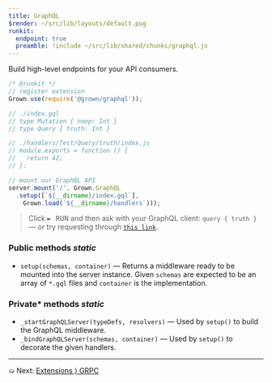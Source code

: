 ```yaml
---
title: GraphQL
$render: ~/src/lib/layouts/default.pug
runkit:
  endpoint: true
  preamble: !include ~/src/lib/shared/chunks/graphql.js
---
```


Build high-level endpoints for your API consumers.

```js
/* @runkit */
// register extension
Grown.use(require('@grown/graphql'));

// ./index.gql
// type Mutation { noop: Int }
// type Query { truth: Int }

// ./handlers/Test/Query/truth/index.js
// module.exports = function () {
//   return 42;
// };

// mount our GraphQL API
server.mount('/', Grown.GraphQL
  .setup([`${__dirname}/index.gql`],
    Grown.load(`${__dirname}/handlers`)));
```

> Click <kbd>► RUN</kbd> and then ask with your GraphQL client: `query { truth }` &mdash; or try requesting through [`this link`](/?body=query{truth}).

<div id="target"></div>

### Public methods <var>static</var>

- `setup(schemas, container)` &mdash; Returns a middleware ready to be mounted into the server instance. Given `schemas` are expected to be an array of `*.gql` files and `container` is the implementation.

### Private* methods <var>static</var>

- `_startGraphQLServer(typeDefs, resolvers)` &mdash; Used by `setup()` to build the GraphQL middleware.
- `_bindGraphQLServer(schemas, container)` &mdash; Used by `setup()` to decorate the given handlers.

---

➯ Next: [Extensions &rangle; GRPC](./docs/extensions/grpc)
